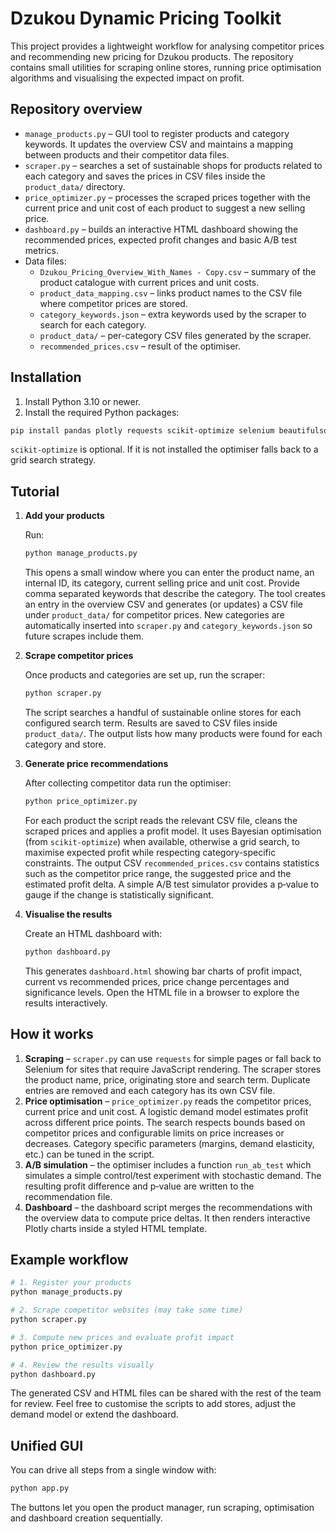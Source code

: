 # Dzukou Dynamic Pricing Toolkit

This project provides a lightweight workflow for analysing competitor prices and recommending new pricing for Dzukou products. The repository contains small utilities for scraping online stores, running price optimisation algorithms and visualising the expected impact on profit.

## Repository overview

- `manage_products.py` – GUI tool to register products and category keywords. It updates the overview CSV and maintains a mapping between products and their competitor data files.
- `scraper.py` – searches a set of sustainable shops for products related to each category and saves the prices in CSV files inside the `product_data/` directory.
- `price_optimizer.py` – processes the scraped prices together with the current price and unit cost of each product to suggest a new selling price.
- `dashboard.py` – builds an interactive HTML dashboard showing the recommended prices, expected profit changes and basic A/B test metrics.
- Data files:
  - `Dzukou_Pricing_Overview_With_Names - Copy.csv` – summary of the product catalogue with current prices and unit costs.
  - `product_data_mapping.csv` – links product names to the CSV file where competitor prices are stored.
  - `category_keywords.json` – extra keywords used by the scraper to search for each category.
  - `product_data/` – per-category CSV files generated by the scraper.
  - `recommended_prices.csv` – result of the optimiser.

## Installation

1. Install Python 3.10 or newer.
2. Install the required Python packages:

```bash
pip install pandas plotly requests scikit-optimize selenium beautifulsoup4
```

`scikit-optimize` is optional. If it is not installed the optimiser falls back to a grid search strategy.

## Tutorial

1. **Add your products**
   
   Run:
   ```bash
   python manage_products.py
   ```
   This opens a small window where you can enter the product name, an internal ID, its category, current selling price and unit cost. Provide comma separated keywords that describe the category. The tool creates an entry in the overview CSV and generates (or updates) a CSV file under `product_data/` for competitor prices. New categories are automatically inserted into `scraper.py` and `category_keywords.json` so future scrapes include them.

2. **Scrape competitor prices**
   
   Once products and categories are set up, run the scraper:
   ```bash
   python scraper.py
   ```
   The script searches a handful of sustainable online stores for each configured search term. Results are saved to CSV files inside `product_data/`. The output lists how many products were found for each category and store.

3. **Generate price recommendations**
   
   After collecting competitor data run the optimiser:
   ```bash
   python price_optimizer.py
   ```
   For each product the script reads the relevant CSV file, cleans the scraped prices and applies a profit model. It uses Bayesian optimisation (from `scikit-optimize`) when available, otherwise a grid search, to maximise expected profit while respecting category-specific constraints. The output CSV `recommended_prices.csv` contains statistics such as the competitor price range, the suggested price and the estimated profit delta. A simple A/B test simulator provides a p‑value to gauge if the change is statistically significant.

4. **Visualise the results**
   
   Create an HTML dashboard with:
   ```bash
   python dashboard.py
   ```
   This generates `dashboard.html` showing bar charts of profit impact, current vs recommended prices, price change percentages and significance levels. Open the HTML file in a browser to explore the results interactively.

## How it works

1. **Scraping** – `scraper.py` can use `requests` for simple pages or fall back to Selenium for sites that require JavaScript rendering. The scraper stores the product name, price, originating store and search term. Duplicate entries are removed and each category has its own CSV file.
2. **Price optimisation** – `price_optimizer.py` reads the competitor prices, current price and unit cost. A logistic demand model estimates profit across different price points. The search respects bounds based on competitor prices and configurable limits on price increases or decreases. Category specific parameters (margins, demand elasticity, etc.) can be tuned in the script.
3. **A/B simulation** – the optimiser includes a function `run_ab_test` which simulates a simple control/test experiment with stochastic demand. The resulting profit difference and p‑value are written to the recommendation file.
4. **Dashboard** – the dashboard script merges the recommendations with the overview data to compute price deltas. It then renders interactive Plotly charts inside a styled HTML template.

## Example workflow

```bash
# 1. Register your products
python manage_products.py

# 2. Scrape competitor websites (may take some time)
python scraper.py

# 3. Compute new prices and evaluate profit impact
python price_optimizer.py

# 4. Review the results visually
python dashboard.py
```

The generated CSV and HTML files can be shared with the rest of the team for review. Feel free to customise the scripts to add stores, adjust the demand model or extend the dashboard.


## Unified GUI

You can drive all steps from a single window with:

```bash
python app.py
```

The buttons let you open the product manager, run scraping, optimisation and dashboard creation sequentially.
